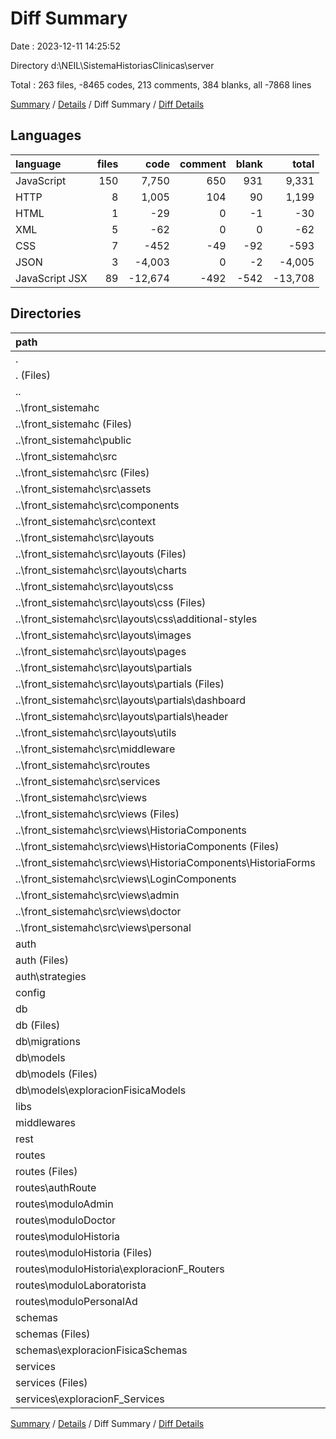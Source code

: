 # Diff Summary

Date : 2023-12-11 14:25:52

Directory d:\\NEIL\\SistemaHistoriasClinicas\\server

Total : 263 files,  -8465 codes, 213 comments, 384 blanks, all -7868 lines

[Summary](results.md) / [Details](details.md) / Diff Summary / [Diff Details](diff-details.md)

## Languages
| language | files | code | comment | blank | total |
| :--- | ---: | ---: | ---: | ---: | ---: |
| JavaScript | 150 | 7,750 | 650 | 931 | 9,331 |
| HTTP | 8 | 1,005 | 104 | 90 | 1,199 |
| HTML | 1 | -29 | 0 | -1 | -30 |
| XML | 5 | -62 | 0 | 0 | -62 |
| CSS | 7 | -452 | -49 | -92 | -593 |
| JSON | 3 | -4,003 | 0 | -2 | -4,005 |
| JavaScript JSX | 89 | -12,674 | -492 | -542 | -13,708 |

## Directories
| path | files | code | comment | blank | total |
| :--- | ---: | ---: | ---: | ---: | ---: |
| . | 263 | -8,465 | 213 | 384 | -7,868 |
| . (Files) | 1 | 22 | 3 | 6 | 31 |
| .. | 118 | -17,612 | -573 | -701 | -18,886 |
| ..\\front_sistemahc | 118 | -17,612 | -573 | -701 | -18,886 |
| ..\\front_sistemahc (Files) | 6 | -4,152 | -2 | -8 | -4,162 |
| ..\\front_sistemahc\\public | 1 | -1 | 0 | 0 | -1 |
| ..\\front_sistemahc\\src | 111 | -13,459 | -571 | -693 | -14,723 |
| ..\\front_sistemahc\\src (Files) | 4 | -30 | 0 | -6 | -36 |
| ..\\front_sistemahc\\src\\assets | 1 | -1 | 0 | 0 | -1 |
| ..\\front_sistemahc\\src\\components | 2 | -279 | -1 | -8 | -288 |
| ..\\front_sistemahc\\src\\context | 1 | -27 | -1 | -7 | -35 |
| ..\\front_sistemahc\\src\\layouts | 58 | -7,789 | -443 | -446 | -8,678 |
| ..\\front_sistemahc\\src\\layouts (Files) | 4 | -79 | 0 | -18 | -97 |
| ..\\front_sistemahc\\src\\layouts\\charts | 8 | -1,051 | -47 | -80 | -1,178 |
| ..\\front_sistemahc\\src\\layouts\\css | 6 | -515 | -52 | -93 | -660 |
| ..\\front_sistemahc\\src\\layouts\\css (Files) | 2 | -72 | -4 | -6 | -82 |
| ..\\front_sistemahc\\src\\layouts\\css\\additional-styles | 4 | -443 | -48 | -87 | -578 |
| ..\\front_sistemahc\\src\\layouts\\images | 3 | -60 | 0 | 0 | -60 |
| ..\\front_sistemahc\\src\\layouts\\pages | 2 | -73 | 0 | -6 | -79 |
| ..\\front_sistemahc\\src\\layouts\\partials | 31 | -5,807 | -343 | -222 | -6,372 |
| ..\\front_sistemahc\\src\\layouts\\partials (Files) | 8 | -3,643 | -234 | -76 | -3,953 |
| ..\\front_sistemahc\\src\\layouts\\partials\\dashboard | 17 | -1,509 | -92 | -101 | -1,702 |
| ..\\front_sistemahc\\src\\layouts\\partials\\header | 6 | -655 | -17 | -45 | -717 |
| ..\\front_sistemahc\\src\\layouts\\utils | 4 | -204 | -1 | -27 | -232 |
| ..\\front_sistemahc\\src\\middleware | 1 | -10 | 0 | -4 | -14 |
| ..\\front_sistemahc\\src\\routes | 8 | -162 | -31 | -19 | -212 |
| ..\\front_sistemahc\\src\\services | 9 | -181 | -26 | -53 | -260 |
| ..\\front_sistemahc\\src\\views | 27 | -4,980 | -69 | -150 | -5,199 |
| ..\\front_sistemahc\\src\\views (Files) | 4 | -250 | 0 | -17 | -267 |
| ..\\front_sistemahc\\src\\views\\HistoriaComponents | 9 | -814 | -8 | -36 | -858 |
| ..\\front_sistemahc\\src\\views\\HistoriaComponents (Files) | 8 | -739 | -2 | -30 | -771 |
| ..\\front_sistemahc\\src\\views\\HistoriaComponents\\HistoriaForms | 1 | -75 | -6 | -6 | -87 |
| ..\\front_sistemahc\\src\\views\\LoginComponents | 3 | -532 | -2 | -15 | -549 |
| ..\\front_sistemahc\\src\\views\\admin | 4 | -1,647 | -16 | -24 | -1,687 |
| ..\\front_sistemahc\\src\\views\\doctor | 2 | -258 | -9 | -15 | -282 |
| ..\\front_sistemahc\\src\\views\\personal | 5 | -1,479 | -34 | -43 | -1,556 |
| auth | 3 | 33 | 5 | 13 | 51 |
| auth (Files) | 1 | 5 | 2 | 3 | 10 |
| auth\\strategies | 2 | 28 | 3 | 10 | 41 |
| config | 1 | 14 | 4 | 3 | 21 |
| db | 34 | 2,291 | 84 | 196 | 2,571 |
| db (Files) | 2 | 85 | 0 | 2 | 87 |
| db\\migrations | 1 | 184 | 5 | 2 | 191 |
| db\\models | 31 | 2,022 | 79 | 192 | 2,293 |
| db\\models (Files) | 15 | 1,291 | 31 | 96 | 1,418 |
| db\\models\\exploracionFisicaModels | 16 | 731 | 48 | 96 | 875 |
| libs | 1 | 17 | 0 | 6 | 23 |
| middlewares | 3 | 73 | 3 | 18 | 94 |
| rest | 8 | 1,005 | 104 | 90 | 1,199 |
| routes | 34 | 2,077 | 246 | 277 | 2,600 |
| routes (Files) | 2 | 44 | 6 | 12 | 62 |
| routes\\authRoute | 1 | 36 | 1 | 5 | 42 |
| routes\\moduloAdmin | 4 | 357 | 14 | 49 | 420 |
| routes\\moduloDoctor | 1 | 71 | 5 | 8 | 84 |
| routes\\moduloHistoria | 21 | 1,233 | 176 | 161 | 1,570 |
| routes\\moduloHistoria (Files) | 5 | 321 | 128 | 46 | 495 |
| routes\\moduloHistoria\\exploracionF_Routers | 16 | 912 | 48 | 115 | 1,075 |
| routes\\moduloLaboratorista | 1 | 86 | 3 | 10 | 99 |
| routes\\moduloPersonalAd | 4 | 250 | 41 | 32 | 323 |
| schemas | 29 | 1,388 | 16 | 189 | 1,593 |
| schemas (Files) | 13 | 555 | 16 | 77 | 648 |
| schemas\\exploracionFisicaSchemas | 16 | 833 | 0 | 112 | 945 |
| services | 31 | 2,227 | 321 | 287 | 2,835 |
| services (Files) | 15 | 1,747 | 257 | 171 | 2,175 |
| services\\exploracionF_Services | 16 | 480 | 64 | 116 | 660 |

[Summary](results.md) / [Details](details.md) / Diff Summary / [Diff Details](diff-details.md)